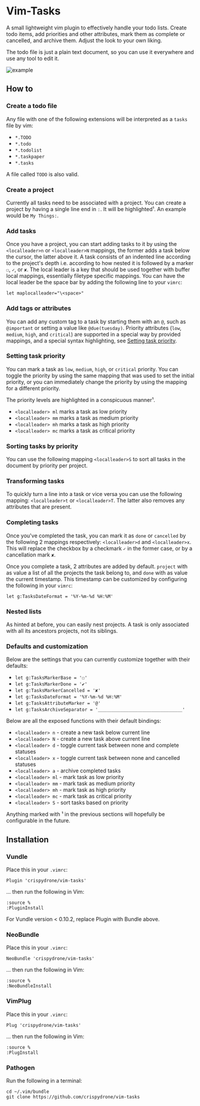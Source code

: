 # Vim-Tasks
A small lightweight vim plugin to effectively handle your todo lists. Create todo items, add priorities and other attributes, mark them as complete or cancelled, and archive them. Adjust the look to your own liking.

The todo file is just a plain text document, so you can use it everywhere and use any tool to edit it.

![example](https://raw.githubusercontent.com/irrationalistic/atom-tasks/master/images/tasks_example.png)

## How to
### Create a todo file
Any file with one of the following extensions will be interpreted as a `tasks` file by vim:
+ `*.TODO`
+ `*.todo`
+ `*.todolist`
+ `*.taskpaper`
+ `*.tasks`

A file called `TODO` is also valid.

### Create a project
Currently all tasks need to be associated with a project. You can create a project by having a single line end in `:`. It will be highlighted¹. An example would be `My Things:`.

### Add tasks
Once you have a project, you can start adding tasks to it by using the `<localleader>n` or `<localleader>N` mappings, the former adds a task below the cursor, the latter above it. A task consists of an indented line according to the project's depth i.e. according to how nested it is followed by a marker `☐`, `✓`, or `✘`. The local leader is a key that should be used together with buffer local mappings, essentially filetype specific mappings. You can have the local leader be the space bar by adding the following line to your `vimrc`:

```
let maplocalleader="\<space>"
```

### Add tags or attributes
You can add any custom tag to a task by starting them with an `@`, such as `@important` or setting a value like `@due(tuesday)`. Priority attributes (`low`, `medium`, `high`, and `critical`) are supported in a special way by provided mappings, and a special syntax highlighting, see [Setting task priority](#setting-task-priority).

### Setting task priority
You can mark a task as `low`, `medium`, `high`, or `critical` priority. You can toggle the priority by using the same mapping that was used to set the initial priority, or you can immediately change the priority by using the mapping for a different priority.

The priority levels are highlighted in a conspicuous manner¹.

+ `<localleader> ml` marks a task as low priority
+ `<localleader> mm` marks a task as medium priority
+ `<localleader> mh` marks a task as high priority
+ `<localleader> mc` marks a task as critical priority

### Sorting tasks by priority
You can use the following mapping `<localleader>S` to sort all tasks in the document by priority per project.

### Transforming tasks
To quickly turn a line into a task or vice versa you can use the following mapping: `<localleader>t` or `<localleader>T`. The latter also removes any attributes that are present.

### Completing tasks
Once you've completed the task, you can mark it as `done` or `cancelled` by the following 2 mappings respectively: `<localleader>d` and `<localleader>x`. This will replace the checkbox by a checkmark `✓` in the former case, or by a cancellation mark `✘`.

Once you complete a task, 2 attributes are added by default. `project` with as value a list of all the projects the task belong to, and `done` with as value the current timestamp. This timestamp can be customized by configuring the following in your `vimrc`:

```
let g:TasksDateFormat = '%Y-%m-%d %H:%M'
```

### Nested lists
As hinted at before, you can easily nest projects. A task is only associated with all its ancestors projects, not its siblings.

### Defaults and customization
Below are the settings that you can currently customize together with their defaults:
+ `let g:TasksMarkerBase = '☐'`
+ `let g:TasksMarkerDone = '✔'`
+ `let g:TasksMarkerCancelled = '✘'`
+ `let g:TasksDateFormat = '%Y-%m-%d %H:%M'`
+ `let g:TasksAttributeMarker = '@'`
+ `let g:TasksArchiveSeparator = '＿＿＿＿＿＿＿＿＿＿＿＿＿＿＿＿＿＿＿'`

Below are all the exposed functions with their default bindings:
+ `<localleader> n`  - create a new task below current line
+ `<localleader> N`  - create a new task above current line
+ `<localleader> d`  - toggle current task between none and complete statuses
+ `<localleader> x`  - toggle current task between none and cancelled statuses
+ `<localleader> a`  - archive completed tasks
+ `<localleader> ml` - mark task as low priority
+ `<localleader> mm` - mark task as medium priority
+ `<localleader> mh` - mark task as high priority
+ `<localleader> mc` - mark task as critical priority
+ `<localleader> S`  - sort tasks based on priority

Anything marked with ¹ in the previous sections will hopefully be configurable in the future.

## Installation
### Vundle
Place this in your `.vimrc`:

    Plugin 'crispydrone/vim-tasks'

... then run the following in Vim:

    :source %
    :PluginInstall

For Vundle version < 0.10.2, replace Plugin with Bundle above.

### NeoBundle
Place this in your `.vimrc`:

    NeoBundle 'crispydrone/vim-tasks'

... then run the following in Vim:

    :source %
    :NeoBundleInstall

### VimPlug
Place this in your `.vimrc`:

    Plug 'crispydrone/vim-tasks'

... then run the following in Vim:

    :source %
    :PlugInstall

### Pathogen
Run the following in a terminal:

    cd ~/.vim/bundle
    git clone https://github.com/crispydrone/vim-tasks
